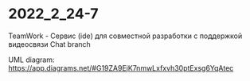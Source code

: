 # 2022_2_24-7
TeamWork - Сервис (ide) для совместной разработки с поддержкой видеосвязи
Chat branch

UML diagram: https://app.diagrams.net/#G19ZA9EjK7nmwLxfxvh30ptExsg6YqAtec
